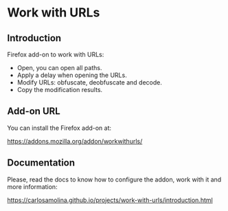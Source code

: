 # Work with URLs

## Introduction

Firefox add-on to work with URLs:

- Open, you can open all paths.
- Apply a delay when opening the URLs.
- Modify URLs: obfuscate, deobfuscate and decode.
- Copy the modification results.

## Add-on URL 

You can install the Firefox add-on at:

<https://addons.mozilla.org/addon/workwithurls/>

## Documentation 

Please, read the docs to know how to configure the addon, work with it and more information:

<https://carlosamolina.github.io/projects/work-with-urls/introduction.html>
